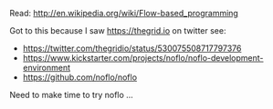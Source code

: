 Read: http://en.wikipedia.org/wiki/Flow-based_programming

Got to this because I saw https://thegrid.io on twitter
see:  
- https://twitter.com/thegridio/status/530075508717797376
- https://www.kickstarter.com/projects/noflo/noflo-development-environment
- https://github.com/noflo/noflo

Need to make time to try noflo ...
